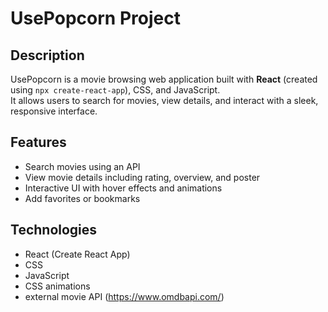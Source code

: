 # UsePopcorn Project

## Description
UsePopcorn is a movie browsing web application built with **React** (created using `npx create-react-app`), CSS, and JavaScript.  
It allows users to search for movies, view details, and interact with a sleek, responsive interface.

## Features
- Search movies using an API  
- View movie details including rating, overview, and poster  
- Interactive UI with hover effects and animations  
- Add favorites or bookmarks

## Technologies
- React (Create React App)  
- CSS  
- JavaScript  
- CSS animations  
- external movie API (https://www.omdbapi.com/)
